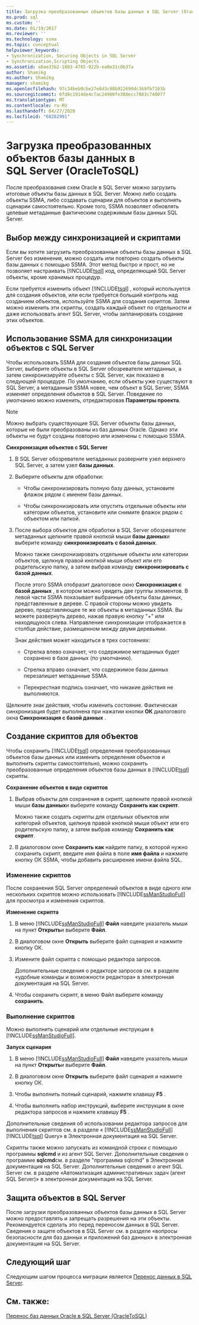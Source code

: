 ```yaml
---
title: Загрузка преобразованных объектов базы данных в SQL Server (OracleToSQL) | Документация Майкрософт
ms.prod: sql
ms.custom: ''
ms.date: 01/19/2017
ms.reviewer: ''
ms.technology: ssma
ms.topic: conceptual
helpviewer_keywords:
- Synchronization, Securing Objects in SQL Server
- Synchronization,Scripting Objects
ms.assetid: a8ae33b2-1883-4785-922b-ea0e31c0b37a
author: Shamikg
ms.author: Shamikg
manager: shamikg
ms.openlocfilehash: 97c34beb0cbe27e8d3c88b922690dc369fb7103b
ms.sourcegitcommit: 6fd8c1914de4c7ac24900fe388ecc7883c740077
ms.translationtype: MT
ms.contentlocale: ru-RU
ms.lasthandoff: 04/27/2020
ms.locfileid: "68262991"
---
```

# <a name="loading-converted-database-objects-into-sql-server-oracletosql"></a>Загрузка преобразованных объектов базы данных в SQL Server (OracleToSQL)
После преобразования схем Oracle в SQL Server можно загрузить итоговые объекты базы данных в SQL Server. Можно либо создать объекты SSMA, либо создавать сценарии для объектов и выполнять сценарии самостоятельно. Кроме того, SSMA позволяет обновлять целевые метаданные фактическим содержимым базы данных SQL Server.  
  
## <a name="choosing-between-synchronization-and-scripts"></a>Выбор между синхронизацией и скриптами  
Если вы хотите загрузить преобразованные объекты базы данных в SQL Server без изменения, можно создать или повторно создать объекты базы данных с помощью SSMA. Этот метод быстро и прост, но не позволяет настраивать [!INCLUDE[tsql](../../includes/tsql-md.md)] код, определяющий SQL Server объекты, кроме хранимых процедур.  
  
Если требуется изменить объект [!INCLUDE[tsql](../../includes/tsql-md.md)] , который используется для создания объектов, или если требуется больший контроль над созданием объектов, используйте SSMA для создания скриптов. Затем можно изменить эти скрипты, создать каждый объект по отдельности и даже использовать агент SQL Server, чтобы запланировать создание этих объектов.  
  
## <a name="using-ssma-to-synchronize-objects-with-sql-server"></a>Использование SSMA для синхронизации объектов с SQL Server  
Чтобы использовать SSMA для создания объектов базы данных SQL Server, выберите объекты в SQL Server обозревателе метаданных, а затем синхронизируйте объекты с SQL Server, как показано в следующей процедуре. По умолчанию, если объекты уже существуют в SQL Server, а метаданные SSMA новее, чем объект в SQL Server, SSMA изменяет определения объектов в SQL Server. Поведение по умолчанию можно изменить, отредактировав **Параметры проекта**.  
  
> [!NOTE]  
> Можно выбрать существующие SQL Server объекты базы данных, которые не были преобразованы из баз данных Oracle. Однако эти объекты не будут созданы повторно или изменены с помощью SSMA.  
  
**Синхронизация объектов с SQL Server**  
  
1.  В SQL Server обозревателе метаданных разверните узел верхнего SQL Server, а затем узел **базы данных**.  
  
2.  Выберите объекты для обработки:  
  
    -   Чтобы синхронизировать полную базу данных, установите флажок рядом с именем базы данных.  
  
    -   Чтобы синхронизировать или опустить отдельные объекты или категории объектов, установите или снимите флажок рядом с объектом или папкой.  
  
3.  После выбора объектов для обработки в SQL Server обозревателе метаданных щелкните правой кнопкой мыши **базы данных**и выберите команду **синхронизировать с базой данных**.  
  
    Можно также синхронизировать отдельные объекты или категории объектов, щелкнув правой кнопкой мыши объект или его родительскую папку, а затем выбрав команду **синхронизировать с базой данных**.  
  
    После этого SSMA отобразит диалоговое окно **Синхронизация с базой данных** , в котором можно увидеть две группы элементов. В левой части SSMA показывает выбранные объекты базы данных, представленные в дереве. С правой стороны можно увидеть дерево, представляющее те же объекты в метаданных SSMA. Вы можете развернуть дерево, нажав правую кнопку "+" или находящуюся слева. Направление синхронизации отображается в столбце действие, размещенном между двумя деревьями.  
  
    Знак действия может находиться в трех состояниях:  
  
    -   Стрелка влево означает, что содержимое метаданных будет сохранено в базе данных (по умолчанию).  
  
    -   Стрелка вправо означает, что содержимое базы данных перезапишет метаданные SSMA.  
  
    -   Перекрестная подпись означает, что никакие действия не выполняются.  
  
Щелкните знак действия, чтобы изменить состояние. Фактическая синхронизация будет выполнена при нажатии кнопки **ОК** диалогового окна **Синхронизация с базой данных** .  
  
## <a name="scripting-objects"></a>Создание скриптов для объектов  
Чтобы сохранить [!INCLUDE[tsql](../../includes/tsql-md.md)] определения преобразованных объектов базы данных или изменить определения объектов и выполнить скрипты самостоятельно, можно сохранить преобразованные определения объектов базы данных в [!INCLUDE[tsql](../../includes/tsql-md.md)] скрипты.  
  
**Сохранение объектов в виде скриптов**  
  
1.  Выбрав объекты для сохранения в скрипт, щелкните правой кнопкой мыши **базы данных**и выберите команду **Сохранить как скрипт**.  
  
    Можно также создать скрипты для отдельных объектов или категорий объектов, щелкнув правой кнопкой мыши объект или его родительскую папку, а затем выбрав команду **Сохранить как скрипт**.  
  
2.  В диалоговом окне **Сохранить как** найдите папку, в которой нужно сохранить скрипт, введите имя файла в поле **имя файла** и нажмите кнопку ОК SSMA, чтобы добавить расширение имени файла SQL.  
  
### <a name="modifying-scripts"></a>Изменение скриптов  
После сохранения SQL Server определений объектов в виде одного или нескольких скриптов можно использовать [!INCLUDE[ssManStudioFull](../../includes/ssmanstudiofull-md.md)] для просмотра и изменения скриптов.  
  
**Изменение скрипта**  
  
1.  В меню [!INCLUDE[ssManStudioFull](../../includes/ssmanstudiofull-md.md)] **Файл** наведите указатель мыши на пункт **Открыть**и выберите **Файл**.  
  
2.  В диалоговом окне **Открыть** выберите файл сценария и нажмите кнопку ОК.
  
3.  Измените файл скрипта с помощью редактора запросов.  
  
    Дополнительные сведения о редакторе запросов см. в разделе «удобные команды и возможности редактора» в электронная документация на SQL Server.  
  
4.  Чтобы сохранить скрипт, в меню Файл выберите команду **сохранить**.  
  
### <a name="running-scripts"></a>Выполнение скриптов  
Можно выполнить сценарий или отдельные инструкции в [!INCLUDE[ssManStudioFull](../../includes/ssmanstudiofull-md.md)].  
  
**Запуск сценария**  
  
1.  В меню [!INCLUDE[ssManStudioFull](../../includes/ssmanstudiofull-md.md)] **Файл** наведите указатель мыши на пункт **Открыть**и выберите **Файл**.  
  
2.  В диалоговом окне **Открыть** выберите файл сценария и нажмите кнопку ОК.  
  
3.  Чтобы выполнить полный сценарий, нажмите клавишу **F5** .  
  
4.  Чтобы выполнить набор инструкций, выберите инструкции в окне редактора запросов и нажмите клавишу **F5** .  
  
Дополнительные сведения об использовании редактора запросов для выполнения скриптов см. в разделе « [!INCLUDE[ssManStudioFull](../../includes/ssmanstudiofull-md.md)] [!INCLUDE[tsql](../../includes/tsql-md.md)] Query» в Электронная документация на SQL Server.  
  
Скрипты также можно запускать из командной строки с помощью программы **sqlcmd** и из агент SQL Server. Дополнительные сведения о программе **sqlcmd**см. в разделе "программа sqlcmd" в Электронная документация на SQL Server. Дополнительные сведения о агент SQL Server см. в разделе «Автоматизация административных задач (агент SQL Server)» в электронная документация на SQL Server.  
  
## <a name="securing-objects-in-sql-server"></a>Защита объектов в SQL Server  
После загрузки преобразованных объектов базы данных в SQL Server можно предоставлять и запрещать разрешения на эти объекты. Рекомендуется сделать это перед переносом данных в SQL Server. Сведения о защите объектов в SQL Server см. в разделе «вопросы безопасности для баз данных и приложений баз данных» в электронная документация на SQL Server.  
  
## <a name="next-step"></a>Следующий шаг  
Следующим шагом процесса миграции является [Перенос данных в SQL Server](migrating-oracle-data-into-sql-server-oracletosql.md).  
  
## <a name="see-also"></a>См. также:  
[Перенос баз данных Oracle в SQL Server &#40;OracleToSQL&#41;](../../ssma/oracle/migrating-oracle-databases-to-sql-server-oracletosql.md)  
  
